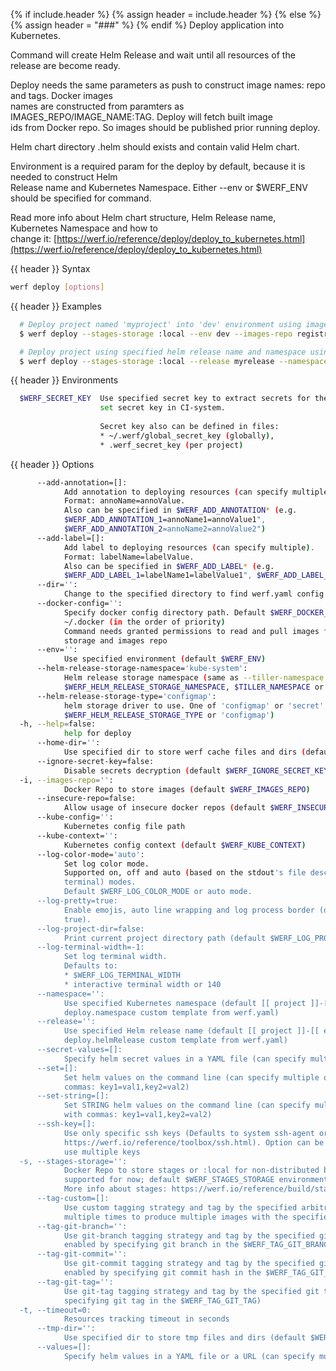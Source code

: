 {% if include.header %}
{% assign header = include.header %}
{% else %}
{% assign header = "###" %}
{% endif %}
Deploy application into Kubernetes.

Command will create Helm Release and wait until all resources of the release are become ready.

Deploy needs the same parameters as push to construct image names: repo and tags. Docker images     
names are constructed from paramters as IMAGES_REPO/IMAGE_NAME:TAG. Deploy will fetch built image   
ids from Docker repo. So images should be published prior running deploy.

Helm chart directory .helm should exists and contain valid Helm chart.

Environment is a required param for the deploy by default, because it is needed to construct Helm   
Release name and Kubernetes Namespace. Either --env or $WERF_ENV should be specified for command.

Read more info about Helm chart structure, Helm Release name, Kubernetes Namespace and how to       
change it: [https://werf.io/reference/deploy/deploy_to_kubernetes.html](https://werf.io/reference/deploy/deploy_to_kubernetes.html)

{{ header }} Syntax

```bash
werf deploy [options]
```

{{ header }} Examples

```bash
  # Deploy project named 'myproject' into 'dev' environment using images from registry.mydomain.com/myproject tagged as mytag with git-tag tagging strategy; helm release name and namespace will be named as 'myproject-dev'
  $ werf deploy --stages-storage :local --env dev --images-repo registry.mydomain.com/myproject --tag-git-tag mytag

  # Deploy project using specified helm release name and namespace using images from registry.mydomain.com/myproject
  $ werf deploy --stages-storage :local --release myrelease --namespace myns --images-repo registry.mydomain.com/myproject --tag-custom tag
```

{{ header }} Environments

```bash
  $WERF_SECRET_KEY  Use specified secret key to extract secrets for the deploy. Recommended way to  
                    set secret key in CI-system. 
                    
                    Secret key also can be defined in files:
                    * ~/.werf/global_secret_key (globally),
                    * .werf_secret_key (per project)
```

{{ header }} Options

```bash
      --add-annotation=[]:
            Add annotation to deploying resources (can specify multiple).
            Format: annoName=annoValue.
            Also can be specified in $WERF_ADD_ANNOTATION* (e.g.                                    
            $WERF_ADD_ANNOTATION_1=annoName1=annoValue1",                                           
            $WERF_ADD_ANNOTATION_2=annoName2=annoValue2")
      --add-label=[]:
            Add label to deploying resources (can specify multiple).
            Format: labelName=labelValue.
            Also can be specified in $WERF_ADD_LABEL* (e.g.                                         
            $WERF_ADD_LABEL_1=labelName1=labelValue1", $WERF_ADD_LABEL_2=labelName2=labelValue2")
      --dir='':
            Change to the specified directory to find werf.yaml config
      --docker-config='':
            Specify docker config directory path. Default $WERF_DOCKER_CONFIG or $DOCKER_CONFIG or  
            ~/.docker (in the order of priority)
            Command needs granted permissions to read and pull images from the specified stages     
            storage and images repo
      --env='':
            Use specified environment (default $WERF_ENV)
      --helm-release-storage-namespace='kube-system':
            Helm release storage namespace (same as --tiller-namespace for regular helm, default    
            $WERF_HELM_RELEASE_STORAGE_NAMESPACE, $TILLER_NAMESPACE or 'kube-system')
      --helm-release-storage-type='configmap':
            helm storage driver to use. One of 'configmap' or 'secret' (default                     
            $WERF_HELM_RELEASE_STORAGE_TYPE or 'configmap')
  -h, --help=false:
            help for deploy
      --home-dir='':
            Use specified dir to store werf cache files and dirs (default $WERF_HOME or ~/.werf)
      --ignore-secret-key=false:
            Disable secrets decryption (default $WERF_IGNORE_SECRET_KEY)
  -i, --images-repo='':
            Docker Repo to store images (default $WERF_IMAGES_REPO)
      --insecure-repo=false:
            Allow usage of insecure docker repos (default $WERF_INSECURE_REPO)
      --kube-config='':
            Kubernetes config file path
      --kube-context='':
            Kubernetes config context (default $WERF_KUBE_CONTEXT)
      --log-color-mode='auto':
            Set log color mode.
            Supported on, off and auto (based on the stdout's file descriptor referring to a        
            terminal) modes.
            Default $WERF_LOG_COLOR_MODE or auto mode.
      --log-pretty=true:
            Enable emojis, auto line wrapping and log process border (default $WERF_LOG_PRETTY or   
            true).
      --log-project-dir=false:
            Print current project directory path (default $WERF_LOG_PROJECT_DIR)
      --log-terminal-width=-1:
            Set log terminal width.
            Defaults to:
            * $WERF_LOG_TERMINAL_WIDTH
            * interactive terminal width or 140
      --namespace='':
            Use specified Kubernetes namespace (default [[ project ]]-[[ env ]] template or         
            deploy.namespace custom template from werf.yaml)
      --release='':
            Use specified Helm release name (default [[ project ]]-[[ env ]] template or            
            deploy.helmRelease custom template from werf.yaml)
      --secret-values=[]:
            Specify helm secret values in a YAML file (can specify multiple)
      --set=[]:
            Set helm values on the command line (can specify multiple or separate values with       
            commas: key1=val1,key2=val2)
      --set-string=[]:
            Set STRING helm values on the command line (can specify multiple or separate values     
            with commas: key1=val1,key2=val2)
      --ssh-key=[]:
            Use only specific ssh keys (Defaults to system ssh-agent or ~/.ssh/{id_rsa|id_dsa}, see 
            https://werf.io/reference/toolbox/ssh.html). Option can be specified multiple times to  
            use multiple keys
  -s, --stages-storage='':
            Docker Repo to store stages or :local for non-distributed build (only :local is         
            supported for now; default $WERF_STAGES_STORAGE environment).
            More info about stages: https://werf.io/reference/build/stages_and_images.html
      --tag-custom=[]:
            Use custom tagging strategy and tag by the specified arbitrary tags. Option can be used 
            multiple times to produce multiple images with the specified tags
      --tag-git-branch='':
            Use git-branch tagging strategy and tag by the specified git branch (option can be      
            enabled by specifying git branch in the $WERF_TAG_GIT_BRANCH)
      --tag-git-commit='':
            Use git-commit tagging strategy and tag by the specified git commit hash (option can be 
            enabled by specifying git commit hash in the $WERF_TAG_GIT_COMMIT)
      --tag-git-tag='':
            Use git-tag tagging strategy and tag by the specified git tag (option can be enabled by 
            specifying git tag in the $WERF_TAG_GIT_TAG)
  -t, --timeout=0:
            Resources tracking timeout in seconds
      --tmp-dir='':
            Use specified dir to store tmp files and dirs (default $WERF_TMP_DIR or system tmp dir)
      --values=[]:
            Specify helm values in a YAML file or a URL (can specify multiple)
```

